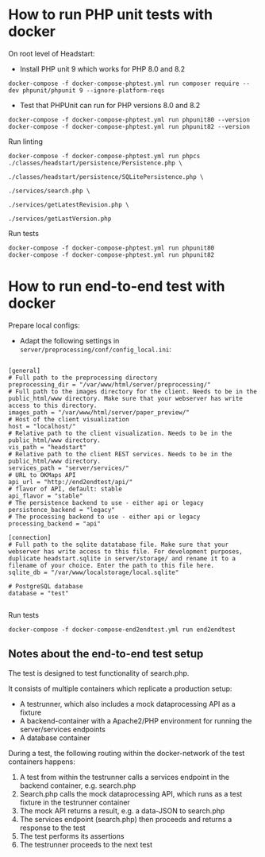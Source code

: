 # How to run PHP unit tests with docker


On root level of Headstart:


* Install PHP unit 9 which works for PHP 8.0 and 8.2

`docker-compose -f docker-compose-phptest.yml run composer require --dev phpunit/phpunit 9 --ignore-platform-reqs`

* Test that PHPUnit can run for PHP versions 8.0 and 8.2

```
docker-compose -f docker-compose-phptest.yml run phpunit80 --version
docker-compose -f docker-compose-phptest.yml run phpunit82 --version
```

Run linting

```
docker-compose -f docker-compose-phptest.yml run phpcs ./classes/headstart/persistence/Persistence.php \
                                                       ./classes/headstart/persistence/SQLitePersistence.php \
                                                       ./services/search.php \
                                                       ./services/getLatestRevision.php \
                                                       ./services/getLastVersion.php

```

Run tests

```
docker-compose -f docker-compose-phptest.yml run phpunit80
docker-compose -f docker-compose-phptest.yml run phpunit82
```


# How to run end-to-end test with docker

Prepare local configs:

* Adapt the following settings in `server/preprocessing/conf/config_local.ini`:

```

[general]
# Full path to the preprocessing directory
preprocessing_dir = "/var/www/html/server/preprocessing/"
# Full path to the images directory for the client. Needs to be in the public_html/www directory. Make sure that your webserver has write access to this directory.
images_path = "/var/www/html/server/paper_preview/"
# Host of the client visualization
host = "localhost/"
# Relative path to the client visualization. Needs to be in the public_html/www directory.
vis_path = "headstart"
# Relative path to the client REST services. Needs to be in the public_html/www directory.
services_path = "server/services/"
# URL to OKMaps API
api_url = "http://end2endtest/api/"
# flavor of API, default: stable
api_flavor = "stable"
# The persistence backend to use - either api or legacy
persistence_backend = "legacy"
# The processing backend to use - either api or legacy
processing_backend = "api"

[connection]
# Full path to the sqlite datatabase file. Make sure that your webserver has write access to this file. For development purposes, duplicate headstart.sqlite in server/storage/ and rename it to a filename of your choice. Enter the path to this file here.
sqlite_db = "/var/www/localstorage/local.sqlite"

# PostgreSQL database
database = "test"


```


Run tests

```
docker-compose -f docker-compose-end2endtest.yml run end2endtest
```

## Notes about the end-to-end test setup

The test is designed to test functionality of search.php. 

It consists of multiple containers which replicate a production setup:

* A testrunner, which also includes a mock dataprocessing API as a fixture
* A backend-container with a Apache2/PHP environment for running the server/services endpoints
* A database container

During a test, the following routing within the docker-network of the test containers happens:

1. A test from within the testrunner calls a services endpoint in the backend container, e.g. search.php
1. Search.php calls the mock dataprocessing API, which runs as a test fixture in the testrunner container
1. The mock API returns a result, e.g. a data-JSON to search.php
1. The services endpoint (search.php) then proceeds and returns a response to the test
1. The test performs its assertions
1. The testrunner proceeds to the next test
